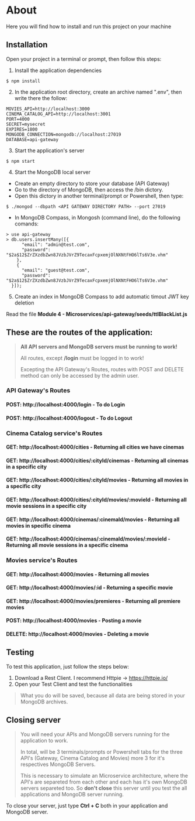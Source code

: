 # About
Here you will find how to install and run this project on your machine

## Installation
Open your project in a terminal or prompt, then follow this steps:

1. Install the application dependencies 
```
$ npm install
```
2. In the application root directory, create an archive named ".env", then write there the follow:
```
MOVIES_API=http://localhost:3000
CINEMA_CATALOG_API=http://localhost:3001
PORT=4000
SECRET=mysecret
EXPIRES=1800
MONGODB_CONNECTION=mongodb://localhost:27019
DATABASE=api-gateway
```
3. Start the application's server
```    
$ npm start
```
4. Start the MongoDB local server
- Create an empty directory to store your database (API Gateway)
- Go to the directory of MongoDB, then access the /bin dictory.
- Open this dictory in another terminal/prompt or Powershell, then type:
```    
$ ./mongod --dbpath <API GATEWAY DIRECTORY PATH> --port 27019
```
- In MongoDB Compass, in Mongosh (command line), do the following comands:
```    
> use api-gateway
> db.users.insertMany([{
      "email": "admin@test.com",
      "password": "$2a$12$ZrZXzdbZwn8JVzbJVrZ9TecaxFcpxemjOlNXNtFHO6lTs6V3e.vhm"
    },
    {
      "email": "guest@test.com",
      "password": "$2a$12$ZrZXzdbZwn8JVzbJVrZ9TecaxFcpxemjOlNXNtFHO6lTs6V3e.vhm"
  }]);
```
5. Create an index in MongoDB Compass to add automatic timout JWT key deletion

Read the file **Module 4 - Microservices/api-gateway/seeds/ttlBlackList.js**

## These are the routes of the application:
> **All API servers and MongoDB servers must be running to work!**
> 
> All routes, except **/login** must be logged in to work!
> 
> Excepting the API Gateway's Routes, routes with POST and DELETE method can only be accessed by the admin user.
### API Gateway's Routes
#### POST: http://localhost:4000/login - To do Login
#### POST: http://localhost:4000/logout - To do Logout

### Cinema Catalog service's Routes
#### GET: http://localhost:4000/cities - Returning all cities we have cinemas
#### GET: http://localhost:4000/cities/:cityId/cinemas - Returning all cinemas in a specific city
#### GET: http://localhost:4000/cities/:cityId/movies - Returning all movies in a specific city
#### GET: http://localhost:4000/cities/:cityId/movies/:movieId - Returning all movie sessions in a specific city
#### GET: http://localhost:4000/cinemas/:cinemaId/movies - Returning all movies in specific cinema
#### GET: http://localhost:4000/cinemas/:cinemaId/movies/:movieId - Returning all movie sessions in a specific cinema

### Movies service's Routes
#### GET: http://localhost:4000/movies - Returning all movies
#### GET: http://localhost:4000/movies/:id - Returning a specific movie
#### GET: http://localhost:4000/movies/premieres - Returning all premiere movies
#### POST: http://localhost:4000/movies - Posting a movie
#### DELETE: http://localhost:4000/movies - Deleting a movie

## Testing
To test this application, just follow the steps below:
1. Download a Rest Client. I recommend Httpie -> https://httpie.io/
2. Open your Test Client and test the functionalities

> What you do will be saved, because all data are being stored in your MongoDB archives.

## Closing server
> You will need your APIs and MongoDB servers running for the application to work. 
> 
> In total, will be 3 terminals/prompts or Powershell tabs for the three API's (Gateway, Cinema Catalog and Movies) more 3 for it's respectives MongoDB Servers.
>
> This is necessary to simulate an Microservice architecture, where the API's are separeted from each other and each has it's own MongoDB servers separeted too.
> So **don't close** this server until you test the all applications and MongoDB server running.

To close your server, just type **Ctrl + C** both in your application and MongoDB server.
